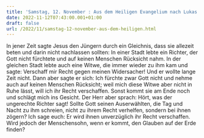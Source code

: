 ```yaml
---
title: 'Samstag, 12. November : Aus dem Heiligen Evangelium nach Lukas - Lk 18,1-8.'
date: 2022-11-12T07:43:00.001+01:00
draft: false
url: /2022/11/samstag-12-november-aus-dem-heiligen.html
---
```


In jener Zeit sagte Jesus den Jüngern durch ein Gleichnis, dass sie allezeit beten und darin nicht nachlassen sollten: In einer Stadt lebte ein Richter, der Gott nicht fürchtete und auf keinen Menschen Rücksicht nahm. In der gleichen Stadt lebte auch eine Witwe, die immer wieder zu ihm kam und sagte: Verschaff mir Recht gegen meinen Widersacher! Und er wollte lange Zeit nicht. Dann aber sagte er sich: Ich fürchte zwar Gott nicht und nehme auch auf keinen Menschen Rücksicht; weil mich diese Witwe aber nicht in Ruhe lässt, will ich ihr Recht verschaffen. Sonst kommt sie am Ende noch und schlägt mich ins Gesicht. Der Herr aber sprach: Hört, was der ungerechte Richter sagt! Sollte Gott seinen Auserwählten, die Tag und Nacht zu ihm schreien, nicht zu ihrem Recht verhelfen, sondern bei ihnen zögern? Ich sage euch: Er wird ihnen unverzüglich ihr Recht verschaffen. Wird jedoch der Menschensohn, wenn er kommt, den Glauben auf der Erde finden?